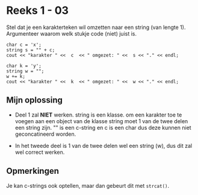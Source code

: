 # Reeks 1 - 03

Stel dat je een karakterteken wil omzetten naar een string (van lengte 1). Argumenteer waarom welk stukje code (niet) juist is.

    char c = 'x';
    string s = "" + c;
    cout << "karakter " <<  c  << " omgezet: " <<  s << "." << endl;

    char k = 'y';
    string w = "";
    w += k;
    cout << "karakter " <<  k  << " omgezet: " <<  w << "." << endl;


## Mijn oplossing

- Deel 1 zal **NIET** werken. string is een klasse. om een karakter toe te voegen aan een object van de klasse string
  moet 1 van de twee delen een string zijn. "" is een c-string en c is een char dus deze kunnen niet geconcatineerd worden.
  
- In het tweede deel is 1 van de twee delen wel een string (w), dus dit zal wel correct werken.

## Opmerkingen
Je kan c-strings ook optellen, maar dan gebeurt dit met ```strcat()```.